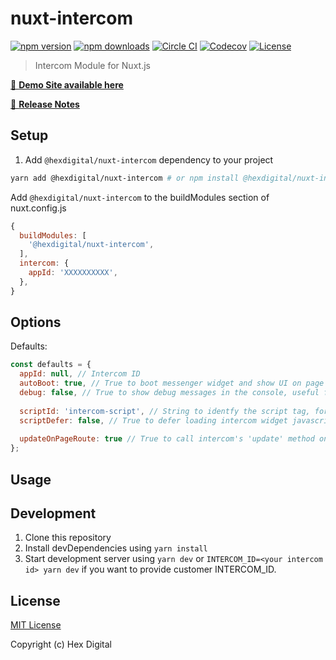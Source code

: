# nuxt-intercom

[![npm version][npm-version-src]][npm-version-href]
[![npm downloads][npm-downloads-src]][npm-downloads-href]
[![Circle CI][circle-ci-src]][circle-ci-href]
[![Codecov][codecov-src]][codecov-href]
[![License][license-src]][license-href]

> Intercom Module for Nuxt.js

[🚀 **Demo Site available here**](https://nuxt-intercom.netlify.com)

[📖 **Release Notes**](./CHANGELOG.md)

## Setup

1. Add `@hexdigital/nuxt-intercom` dependency to your project

```bash
yarn add @hexdigital/nuxt-intercom # or npm install @hexdigital/nuxt-intercom
```

Add `@hexdigital/nuxt-intercom` to the buildModules section of nuxt.config.js

```js
{
  buildModules: [
    '@hexdigital/nuxt-intercom',
  ],
  intercom: {
    appId: 'XXXXXXXXXX',
  },
}
```

## Options
Defaults:

```js
const defaults = {
  appId: null, // Intercom ID
  autoBoot: true, // True to boot messenger widget and show UI on page load, false to allow manually booting later
  debug: false, // True to show debug messages in the console, useful for development, false to not show them
    
  scriptId: 'intercom-script', // String to identfy the script tag, for vue-meta
  scriptDefer: false, // True to defer loading intercom widget javascript until page loads, false to async load it in document flow
    
  updateOnPageRoute: true // True to call intercom's 'update' method on route change, false to not do this
};
```

## Usage

## Development

1. Clone this repository
2. Install devDependencies using `yarn install`
3. Start development server using `yarn dev` or `INTERCOM_ID=<your intercom id> yarn dev` if you want to provide customer INTERCOM_ID.

## License
[MIT License](https://github.com/hex-digital/nuxt-intercom/blob/master/LICENSE)

Copyright (c) Hex Digital

<!-- Badges -->
[npm-version-src]: https://img.shields.io/npm/v/@hexdigital/nuxt-intercom/latest.svg?style=flat-square
[npm-version-href]: https://npmjs.com/package/@hexdigital/nuxt-intercom

[npm-downloads-src]: https://img.shields.io/npm/dt/@hexdigital/nuxt-intercom.svg?style=flat-square
[npm-downloads-href]: https://npmjs.com/package/@hexdigital/nuxt-intercom

[circle-ci-src]: https://img.shields.io/circleci/project/github/hex-digital/nuxt-intercom.svg?style=flat-square
[circle-ci-href]: https://circleci.com/gh/hex-digital/nuxt-intercom

[codecov-src]: https://img.shields.io/codecov/c/github/hex-digital/nuxt-intercom.svg?style=flat-square
[codecov-href]: https://codecov.io/gh/hex-digital/nuxt-intercom

[license-src]: https://img.shields.io/npm/l/@hexdigital/nuxt-intercom.svg?style=flat-square
[license-href]: https://npmjs.com/package/@hexdigital/nuxt-intercom
